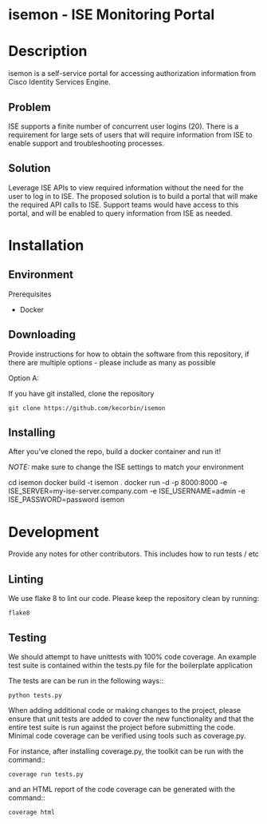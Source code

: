 # isemon - ISE Monitoring Portal


# Description

isemon is a self-service portal for accessing authorization information from
Cisco Identity Services Engine.

## Problem

ISE supports a finite number of concurrent user logins (20). There is a requirement
for large sets of users that will require information from ISE to enable support
and troubleshooting processes.

## Solution

Leverage ISE APIs to view required information without the need for the user to log in to ISE.
The proposed solution is to build a portal that will make the required API calls to ISE.
Support teams would have access to this portal, and will be enabled to query information from ISE as needed.



# Installation

## Environment

Prerequisites

* Docker

## Downloading

Provide instructions for how to obtain the software from this repository, if there are multiple options - please include
as many as possible

Option A:

If you have git installed, clone the repository

    git clone https://github.com/kecorbin/isemon


## Installing

After you've cloned the repo, build a docker container and run it!


*NOTE:* make sure to change the ISE settings to match your environment

cd isemon
docker build -t isemon .
docker run -d -p  8000:8000 -e ISE_SERVER=my-ise-server.company.com -e ISE_USERNAME=admin -e ISE_PASSWORD=password isemon


# Development

Provide any notes for other contributors.  This includes how to run tests / etc


## Linting

We use flake 8 to lint our code. Please keep the repository clean by running:

    flake8

## Testing

We should attempt to have unittests with  100% code coverage. An example test suite is contained
within the tests.py file for the boilerplate application

The tests are can be run in the following ways::

    python tests.py


When adding additional code or making changes to the project, please ensure that unit tests are added to cover the
new functionality and that the entire test suite is run against the project before submitting the code.
Minimal code coverage can be verified using tools such as coverage.py.

For instance, after installing coverage.py, the toolkit can be run with the command::

    coverage run tests.py

and an HTML report of the code coverage can be generated with the command::

    coverage html
